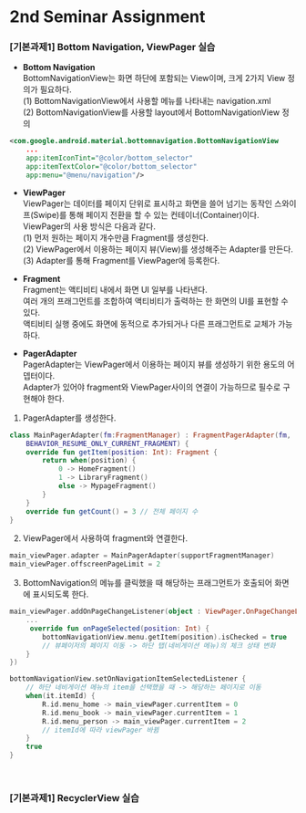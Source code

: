 # 2nd Seminar Assignment

### [기본과제1] Bottom Navigation, ViewPager 실습
* __Bottom Navigation__<br>
BottomNavigationView는 화면 하단에 포함되는 View이며, 크게 2가지 View 정의가 필요하다.<br>
(1) BottomNavigationView에서 사용할 메뉴를 나타내는 navigation.xml<br>
(2) BottomNavigationView를 사용할 layout에서 BottomNavigationView 정의
```xml
<com.google.android.material.bottomnavigation.BottomNavigationView
    ...
    app:itemIconTint="@color/bottom_selector"
    app:itemTextColor="@color/bottom_selector"
    app:menu="@menu/navigation"/>
```

* __ViewPager__<br>
ViewPager는 데이터를 페이지 단위로 표시하고 화면을 쓸어 넘기는 동작인 스와이프(Swipe)를 통해 페이지 전환을 할 수 있는 컨테이너(Container)이다. ViewPager의 사용 방식은 다음과 같다.<br>
(1) 먼저 원하는 페이지 개수만큼 Fragment를 생성한다.<br>
(2) ViewPager에서 이용하는 페이지 뷰(View)를 생성해주는 Adapter를 만든다.<br>
(3) Adapter를 통해 Fragment를 ViewPager에 등록한다.<br>

* __Fragment__<br>
Fragment는 액티비티 내에서 화면 UI 일부를 나타낸다.<br>
여러 개의 프래그먼트를 조합하여 액티비티가 출력하는 한 화면의 UI를 표현할 수 있다.<br>
액티비티 실행 중에도 화면에 동적으로 추가되거나 다른 프래그먼트로 교체가 가능하다.

* __PagerAdapter__<br>
PagerAdapter는 ViewPager에서 이용하는 페이지 뷰를 생성하기 위한 용도의 어뎁터이다.<br>
Adapter가 있어야 fragment와 ViewPager사이의 연결이 가능하므로 필수로 구현해야 한다.

1. PagerAdapter를 생성한다.
```kotlin
class MainPagerAdapter(fm:FragmentManager) : FragmentPagerAdapter(fm,
    BEHAVIOR_RESUME_ONLY_CURRENT_FRAGMENT) {
    override fun getItem(position: Int): Fragment {
        return when(position) {
            0 -> HomeFragment()
            1 -> LibraryFragment()
            else -> MypageFragment()
        }
    }
    override fun getCount() = 3 // 전체 페이지 수
}
```

2. ViewPager에서 사용하여 fragment와 연결한다.
```kotlin
main_viewPager.adapter = MainPagerAdapter(supportFragmentManager)
main_viewPager.offscreenPageLimit = 2
```

3. BottomNavigation의 메뉴를 클릭했을 때 해당하는 프래그먼트가 호출되어 화면에 표시되도록 한다.
```kotlin
main_viewPager.addOnPageChangeListener(object : ViewPager.OnPageChangeListener {
    ...
     override fun onPageSelected(position: Int) {
        bottomNavigationView.menu.getItem(position).isChecked = true
        // 뷰페이저의 페이지 이동 -> 하단 탭(네비게이션 메뉴)의 체크 상태 변화
    }
})

bottomNavigationView.setOnNavigationItemSelectedListener {
    // 하단 네비게이션 메뉴의 item을 선택했을 때 -> 해당하는 페이지로 이동
    when(it.itemId) {
        R.id.menu_home -> main_viewPager.currentItem = 0
        R.id.menu_book -> main_viewPager.currentItem = 1
        R.id.menu_person -> main_viewPager.currentItem = 2
        // itemId에 따라 viewPager 바뀜
    }
    true
}
```
<br>

### [기본과제1] RecyclerView 실습
